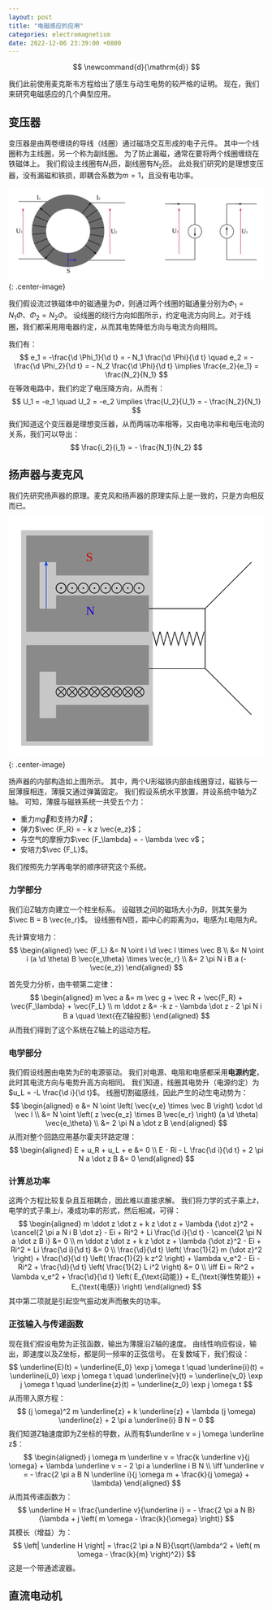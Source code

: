 ```yaml
---
layout: post
title: "电磁感应的应用"
categories: electromagnetism
date: 2022-12-06 23:39:00 +0800
---
```


$$
\newcommand{d}{\mathrm{d}}
$$

我们此前使用麦克斯韦方程给出了感生与动生电势的较严格的证明。
现在，我们来研究电磁感应的几个典型应用。

## 变压器

变压器是由两卷缠绕的导线（线圈）通过磁场交互形成的电子元件。
其中一个线圈称为主线圈，另一个称为副线圈。
为了防止漏磁，通常在要将两个线圈缠绕在铁磁体上。
我们假设主线圈有$N_1$匝，副线圈有$N_2$匝。
此处我们研究的是理想变压器，没有漏磁和铁损，即耦合系数为$m=1$，且没有电功率。

![](/assets/em/transformer.svg)
{: .center-image}

我们假设流过铁磁体中的磁通量为$\Phi$，则通过两个线圈的磁通量分别为$\Phi_1 = N_1 \Phi$、$\Phi_2 = N_2 \Phi$。
设线圈的绕行方向如图所示，约定电流方向同上。对于线圈，我们都采用用电器约定，从而其电势降低方向与电流方向相同。

我们有：
$$
e_1 = -\frac{\d \Phi_1}{\d t} = - N_1 \frac{\d \Phi}{\d t} \quad
e_2 = -\frac{\d \Phi_2}{\d t} = - N_2 \frac{\d \Phi}{\d t} 
\implies \frac{e_2}{e_1} = \frac{N_2}{N_1}
$$
在等效电路中，我们约定了电压降方向，从而有：
$$
U_1 = -e_1 \quad U_2 = -e_2 
\implies \frac{U_2}{U_1} = - \frac{N_2}{N_1}
$$
我们知道这个变压器是理想变压器，从而两端功率相等，又由电功率和电压电流的关系，我们可以导出：
$$
\frac{i_2}{i_1} = - \frac{N_1}{N_2}
$$

## 扬声器与麦克风

我们先研究扬声器的原理。麦克风和扬声器的原理实际上是一致的，只是方向相反而已。

![](/assets/em/speaker.svg)
{: .center-image}

扬声器的内部构造如上图所示。
其中，两个U形磁铁内部由线圈穿过，磁铁与一层薄膜相连，薄膜又通过弹簧固定。
我们假设系统水平放置，并设系统中轴为Z轴。
可知，薄膜与磁铁系统一共受五个力：

- 重力$m \vec g$和支持力$\vec R$；
- 弹力$\vec {F_R} = - k z \vec{e_z}$；
- 与空气的摩擦力$\vec {F_\lambda} = - \lambda \vec v$；
- 安培力$\vec {F_L}$。

我们按照先力学再电学的顺序研究这个系统。

### 力学部分

我们沿Z轴方向建立一个柱坐标系。
设磁铁之间的磁场大小为$B$，则其矢量为$\vec B = B \vec{e_r}$。
设线圈有$N$匝，距中心的距离为$a$，电感为$L$电阻为$R$。

先计算安培力：
$$
\begin{aligned}
\vec {F_L} 
&= N \oint i \d \vec l \times \vec B \\
&= N \oint i (a \d \theta) B \vec{e_\theta} \times \vec{e_r} \\
&= 2 \pi N i B a (- \vec{e_z})
\end{aligned}
$$

首先受力分析，由牛顿第二定律：
$$
\begin{aligned}
m \vec a &= m \vec g + \vec R + \vec{F_R} + \vec{F_\lambda} + \vec{F_L} \\
m \ddot z &= -k z - \lambda \dot z - 2 \pi N i B a \quad \text{在Z轴投影}
\end{aligned}
$$
从而我们得到了这个系统在Z轴上的运动方程。

### 电学部分

我们假设线圈由电势为$E$的电源驱动。
我们对电源、电阻和电感都采用**电源约定**，此时其电流方向与电势升高方向相同。
我们知道，线圈其电势升（电源约定）为$u_L = -L \frac{\d i}{\d t}$。
线圈切割磁感线，因此产生的动生电动势为：
$$
\begin{aligned}
e 
&= N \oint \left( \vec{v_e} \times \vec B \right) \cdot \d \vec l \\
&= N \oint \left( z \vec{e_z} \times B \vec{e_r} \right) (a \d \theta) \vec{e_\theta} \\
&= 2 \pi N a \dot z B
\end{aligned}
$$
从而对整个回路应用基尔霍夫环路定理：
$$
\begin{aligned}
E + u_R + u_L + e &= 0 \\
E - Ri - L \frac{\d i}{\d t} + 2 \pi N a \dot z B &= 0
\end{aligned}
$$

### 计算总功率

这两个方程比较复杂且互相耦合，因此难以直接求解。
我们将力学的式子乘上$\dot z$，电学的式子乘上$i$，凑成功率的形式，然后相减，可得：
$$
\begin{aligned}
m \ddot z \dot z + k z \dot z + \lambda {\dot z}^2 + \cancel{2 \pi a N i B \dot z} - 
Ei + Ri^2 + Li \frac{\d i}{\d t} - \cancel{2 \pi N a \dot z B i} &= 0 \\
m \ddot z \dot z + k z \dot z + \lambda {\dot z}^2 - Ei + Ri^2 + Li \frac{\d i}{\d t} &= 0 \\
\frac{\d}{\d t} \left( \frac{1}{2} m {\dot z}^2 \right) + \frac{\d}{\d t} \left( \frac{1}{2} k z^2 \right) + 
\lambda v_e^2 - Ei - Ri^2 + \frac{\d}{\d t} \left( \frac{1}{2} L i^2 \right) &= 0 \\
\iff Ei = Ri^2 + \lambda v_e^2 + \frac{\d}{\d t} \left( E_{\text{动能}} + E_{\text{弹性势能}} + E_{\text{电感}} \right)
\end{aligned}
$$
其中第二项就是引起空气振动发声而散失的功率。

### 正弦输入与传递函数

现在我们假设电势为正弦函数，输出为薄膜沿Z轴的速度。
由线性响应假设，输出，即速度以及Z坐标，都是同一频率的正弦信号。
在复数域下，我们假设：
$$
\underline{E}(t) = \underline{E_0} \exp j \omega t \quad
\underline{i}(t) = \underline{i_0} \exp j \omega t \quad
\underline{v}(t) = \underline{v_0} \exp j \omega t \quad 
\underline{z}(t) = \underline{z_0} \exp j \omega t 
$$
从而带入原方程：
$$
(j \omega)^2 m \underline{z} + k \underline{z} + \lambda (j \omega) \underline{z} + 2 \pi a \underline{i} B N = 0
$$
我们知道Z轴速度即为Z坐标的导数，从而有$\underline v = j \omega \underline z$：
$$
\begin{aligned}
j \omega m \underline v = \frac{k \underline v}{j \omega} + \lambda \underline v = - 2 \pi a \underline i B N \\
\iff \underline v = - \frac{2 \pi a B N \underline i}{j \omega m + \frac{k}{j \omega} + \lambda}
\end{aligned}
$$
从而其传递函数为：
$$
\underline H = \frac{\underline v}{\underline i} = - \frac{2 \pi a N B}{\lambda + j \left( m \omega - \frac{k}{\omega} \right)}
$$
其模长（增益）为：
$$
\left| \underline H \right| = \frac{2 \pi a N B}{\sqrt{\lambda^2 + \left( m \omega - \frac{k}{m} \right)^2}}
$$
这是一个带通滤波器。

## 直流电动机
